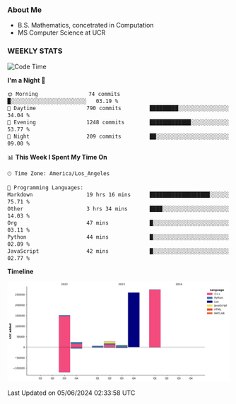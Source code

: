 ### About Me

- B.S. Mathematics, concetrated in Computation
- MS Computer Science at UCR


### WEEKLY STATS
<!--START_SECTION:waka-->
![Code Time](http://img.shields.io/badge/Code%20Time-130%20hrs%2047%20mins-blue)

**I'm a Night 🦉** 

```text
🌞 Morning                74 commits          █░░░░░░░░░░░░░░░░░░░░░░░░   03.19 % 
🌆 Daytime                790 commits         █████████░░░░░░░░░░░░░░░░   34.04 % 
🌃 Evening                1248 commits        █████████████░░░░░░░░░░░░   53.77 % 
🌙 Night                  209 commits         ██░░░░░░░░░░░░░░░░░░░░░░░   09.00 % 
```


📊 **This Week I Spent My Time On** 

```text
🕑︎ Time Zone: America/Los_Angeles

💬 Programming Languages: 
Markdown                 19 hrs 16 mins      ███████████████████░░░░░░   75.71 % 
Other                    3 hrs 34 mins       ████░░░░░░░░░░░░░░░░░░░░░   14.03 % 
Org                      47 mins             █░░░░░░░░░░░░░░░░░░░░░░░░   03.11 % 
Python                   44 mins             █░░░░░░░░░░░░░░░░░░░░░░░░   02.89 % 
JavaScript               42 mins             █░░░░░░░░░░░░░░░░░░░░░░░░   02.77 % 
```

**Timeline**

![Lines of Code chart](https://raw.githubusercontent.com/nickocruzm/nickocruzm/main/assets/bar_graph.png)


 Last Updated on 05/06/2024 02:33:58 UTC
<!--END_SECTION:waka-->
